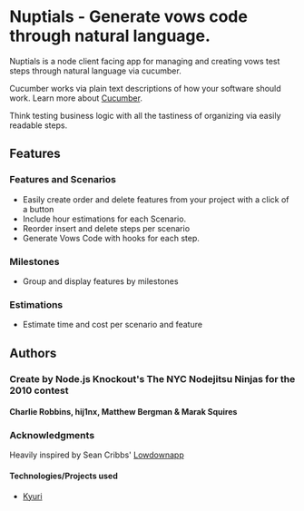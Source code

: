 # Nuptials - Generate vows code through natural language. 

Nuptials is a node client facing app for managing and creating vows test steps through natural language via cucumber. 

Cucumber works via plain text descriptions of how your software should work. 
Learn more about [Cucumber](http://cukes.info/).

Think testing business logic with all the tastiness of organizing via easily readable steps.

## Features

### Features and Scenarios
  * Easily create order and delete features from your project with a click of a button
  * Include hour estimations for each Scenario. 
  * Reorder insert and delete steps per scenario 
  * Generate Vows Code with hooks for each step. 

### Milestones
  * Group and display features by milestones
  
### Estimations
  * Estimate time and cost per scenario and feature

## Authors
### Create by Node.js Knockout's The NYC Nodejitsu Ninjas for the 2010 contest
#### Charlie Robbins, hij1nx, Matthew Bergman & Marak Squires

### Acknowledgments
Heavily inspired by Sean Cribbs' [Lowdownapp](http://lowdownapp.com/)

#### Technologies/Projects used
  * [Kyuri](http://github.com/nodejitsu/kyuri)
